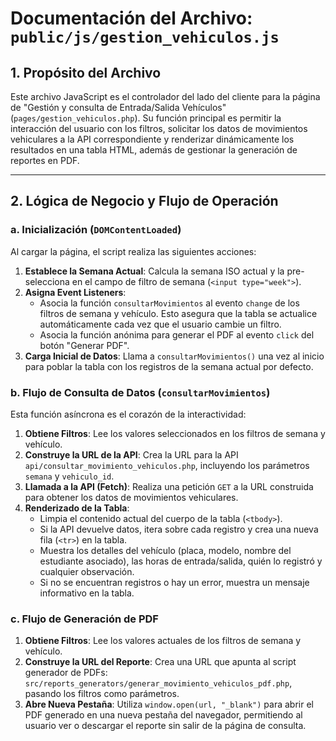 # Documentación del Archivo: `public/js/gestion_vehiculos.js`

## 1. Propósito del Archivo

Este archivo JavaScript es el controlador del lado del cliente para la página de "Gestión y consulta de Entrada/Salida Vehículos" (`pages/gestion_vehiculos.php`). Su función principal es permitir la interacción del usuario con los filtros, solicitar los datos de movimientos vehiculares a la API correspondiente y renderizar dinámicamente los resultados en una tabla HTML, además de gestionar la generación de reportes en PDF.

---

## 2. Lógica de Negocio y Flujo de Operación

### a. Inicialización (`DOMContentLoaded`)

Al cargar la página, el script realiza las siguientes acciones:

1.  **Establece la Semana Actual**: Calcula la semana ISO actual y la pre-selecciona en el campo de filtro de semana (`<input type="week">`).
2.  **Asigna Event Listeners**: 
    *   Asocia la función `consultarMovimientos` al evento `change` de los filtros de semana y vehículo. Esto asegura que la tabla se actualice automáticamente cada vez que el usuario cambie un filtro.
    *   Asocia la función anónima para generar el PDF al evento `click` del botón "Generar PDF".
3.  **Carga Inicial de Datos**: Llama a `consultarMovimientos()` una vez al inicio para poblar la tabla con los registros de la semana actual por defecto.

### b. Flujo de Consulta de Datos (`consultarMovimientos`)

Esta función asíncrona es el corazón de la interactividad:

1.  **Obtiene Filtros**: Lee los valores seleccionados en los filtros de semana y vehículo.
2.  **Construye la URL de la API**: Crea la URL para la API `api/consultar_movimiento_vehiculos.php`, incluyendo los parámetros `semana` y `vehiculo_id`.
3.  **Llamada a la API (Fetch)**: Realiza una petición `GET` a la URL construida para obtener los datos de movimientos vehiculares.
4.  **Renderizado de la Tabla**: 
    *   Limpia el contenido actual del cuerpo de la tabla (`<tbody>`).
    *   Si la API devuelve datos, itera sobre cada registro y crea una nueva fila (`<tr>`) en la tabla.
    *   Muestra los detalles del vehículo (placa, modelo, nombre del estudiante asociado), las horas de entrada/salida, quién lo registró y cualquier observación.
    *   Si no se encuentran registros o hay un error, muestra un mensaje informativo en la tabla.

### c. Flujo de Generación de PDF

1.  **Obtiene Filtros**: Lee los valores actuales de los filtros de semana y vehículo.
2.  **Construye la URL del Reporte**: Crea una URL que apunta al script generador de PDFs: `src/reports_generators/generar_movimiento_vehiculos_pdf.php`, pasando los filtros como parámetros.
3.  **Abre Nueva Pestaña**: Utiliza `window.open(url, "_blank")` para abrir el PDF generado en una nueva pestaña del navegador, permitiendo al usuario ver o descargar el reporte sin salir de la página de consulta.
